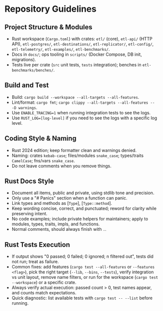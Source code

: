 # Repository Guidelines

## Project Structure & Modules
- Rust workspace (`Cargo.toml`) with crates: `etl/` (core), `etl-api/` (HTTP API), `etl-postgres/`, `etl-destinations/`, `etl-replicator/`, `etl-config/`, `etl-telemetry/`, `etl-examples/`, `etl-benchmarks/`.
- Docs in `docs/`; ops tooling in `scripts/` (Docker Compose, DB init, migrations).
- Tests live per crate (`src` unit tests, `tests` integration); benches in `etl-benchmarks/benches/`.

## Build and Test
- Build: `cargo build --workspace --all-targets --all-features`.
- Lint/format: `cargo fmt`; `cargo clippy --all-targets --all-features -- -D warnings`.
- Use `ENABLE_TRACING=1` when running integration tests to see the logs.
- Use `RUST_LOG=[log-level]` if you need to see the logs with a specific log level.

## Coding Style & Naming
- Rust 2024 edition; keep formatter clean and warnings denied.
- Naming: crates `kebab-case`; files/modules `snake_case`; types/traits `CamelCase`; fns/vars `snake_case`.
- Do not leave comments when you remove things.

## Rust Docs Style
- Document all items, public and private, using stdlib tone and precision.
- Only use a "# Panics" section when a function can panic.
- Link types and methods as [`Type`], [`Type::method`].
- Keep wording concise, correct, and punctuated; reword for clarity while preserving intent.
- No code examples; include private helpers for maintainers; apply to modules, types, traits, impls, and functions.
- Normal comments, should always finish with `.`.

## Rust Tests Execution
- If output shows "0 passed; 0 failed; 0 ignored; n filtered out", tests did not run; treat as failure.
- Common fixes: add features (`cargo test --all-features` or `--features <flag>`), pick the right target (`--lib`, `--bins`, `--tests`), verify integration vs unit layout, remove name filters, or run for the workspace (`cargo test --workspace`) or a specific crate.
- Always verify actual execution: passed count > 0, test names appear, and counts match expectations.
- Quick diagnostic: list available tests with `cargo test -- --list` before running.
